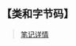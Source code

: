 ## 【类和字节码】
> [笔记详情](https://github.com/Kuangcp/Notes/blob/master/Java/AdvancedLearning/ClassFile.md)